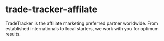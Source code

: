 # trade-tracker-affilate
TradeTracker is the affiliate marketing preferred partner worldwide. From established internationals to local starters, we work with you for optimum results.
